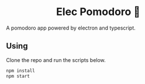 <h1 align="center">Elec Pomodoro 🍎</h1>

A pomodoro app powered by electron and typescript.

## Using
Clone the repo and run the scripts below.
```bash
npm install
npm start 
```
